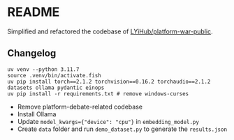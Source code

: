 # README

Simplified and refactored the codebase of [LYiHub/platform-war-public](https://github.com/LYiHub/platform-war-public).

## Changelog

```fish
uv venv --python 3.11.7
source .venv/bin/activate.fish
uv pip install torch==2.1.2 torchvision==0.16.2 torchaudio==2.1.2 datasets ollama pydantic einops
uv pip install -r requirements.txt # remove windows-curses
```

* Remove platform-debate-related codebase
* Install Ollama
* Update `model_kwargs={"device": "cpu"}` in `embedding_model.py`
* Create `data` folder and run `demo_dataset.py` to generate the `results.json`

<!-- ## Structure

API key配置文件是`config.py`。该程序基于moonshot-v1模型实现，需要在配置文件中填入从kimi开放平台申请的API key以正常运行。如果需要更换其他模型服务，需要同时修改`API_BASE_URL`和程序中相应调用大模型的部分（模型名称、特殊参数等）

知识图谱类的主文件是`knowledgeGraph.py`，具体实现主文件接口的组件类分别为`graph_entity.py`，`graph_search.py`，`graph_storage.py`，`graph_visualization.py`。用于RAG的嵌入模型配置文件为`embedding_model.py`。

使用到知识图谱的两个工具类是`knowledge_retriever.py`和`knowledgeGraphExtractor.py`，分别用于信息检索和知识图谱提取。

平台大战对话的主程序是`platform_war.py`，相关UI和Agent类分别为`platform_war_UI.py`和`chat.py`。

## 环境配置

由于向量数据处理部分使用的`faiss-gpu`暂时只支持CUDA加速，所以本项目目前只支持Windows/Linux系统运行。

**创建conda环境**

```
conda create -n platform_war python=3.11.7
conda activate platform_war
```

**启用gpu加速（可选）**

安装电脑显卡版本匹配的CUDA和PyTorch, 例（具体版本请按电脑配置修改）：

```
conda install pytorch==2.1.2 torchvision==0.16.2 torchaudio==2.1.2 pytorch-cuda=12.1 -c pytorch -c nvidia
```

然后用以下命令安装FAISS的gpu版本

```
conda install -c conda-forge faiss-gpu
```

**项目目录下安装依赖（必选）**

```
pip install -r requirements.txt
```

如果前一步没有安装CUDA，需要将`embedding_model.py`中的

```
model_kwargs={"device": "cuda"}
```

修改为

```
model_kwargs={"device": "cpu"}
```

**配置API（必选）**

该程序基于moonshot-v1模型实现，需要在配置文件中填入从kimi开放平台申请的API key以正常运行。API key配置文件是`config.py`。

## 图谱提取

`knowledgeGraphExtractor.py`可用于从指定格式的json文件中自动提取知识图谱。

在项目目录下新建data文件夹，放入需要提取的数据文件，命名为`result.json`（或者可以修改`knowledgeGraphExtractor.py`中的路径以使用其他文件名），然后运行`knowledgeGraphExtractor.py`。

`result.json`需要遵循以下json格式：

```
{
  "item_id": {                 // 项目ID作为key
    "title": string,           // 标题
    "clusters": [              // 评论簇数组
      {
        "comments": [          // 评论内容数组
          string,
          ...
        ]
      }
    ]
  },
  "item_id": {
    "title": string,
    "clusters": [
      {
        "comments": [
          string,
          ...
        ]
      }
    ]
  },
  ...
}

```

## 平台辩论

从原始数据提取完知识图谱后，会在项目目录下生成相应的知识图谱数据库。

可以将`platform_war.py`、`platform_war_UI.py`和`chat.py`中的`PLATFORM_NAME`和`PLATFORM_KNOWLEDGE_BASE`修改为对应的数据库名称和路径。

运行`platform_war.py`以开始平台辩论。

## 预提取数据库

如果想复现项目视频中的效果，需要单独下载三个平台的向量数据库。

百度网盘下载链接：

<https://pan.baidu.com/s/1Ki0Sym9dmM76e6ghR6P8jQ?pwd=j3ih> 提取码: j3ih

谷歌云盘下载链接：

<https://drive.google.com/drive/folders/1kaXPSTjVaI1LP9lPtu8XhCnqjgWVlajY?usp=sharing>

使用方法：

解压缩，并将`bilibili_knowledge_base`，`weibo_knowledge_base`，`zhihu_knowledge_base`三个文件放在项目目录下。

运行`platform_war.py`以开始平台辩论。

## 已知问题

* UI缺乏自适应，在不同尺寸的窗口中可能存在显示不全/错位的问题。
* 对话轮次超出屏幕范围后，新对话会与旧对话互相覆盖。

## 参考

微软GraphRAG项目 <https://github.com/microsoft/graphrag>

*** -->
